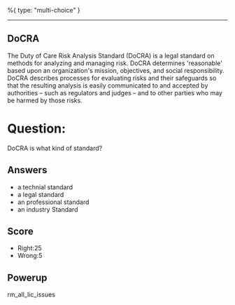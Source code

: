 %{
 type: "multi-choice"
}

---
## DoCRA
The Duty of Care Risk Analysis Standard (DoCRA)
is a legal standard on methods for analyzing and managing risk.
DoCRA determines 'reasonable' based upon an organization's
mission, objectives, and social responsibility.
DoCRA describes processes for evaluating risks
and their safeguards so that the resulting analysis
is easily communicated to and accepted
by authorities – such as regulators and judges –
and to other parties who may be harmed by those risks.

# Question:
DoCRA is what kind of standard?

## Answers
- a technial standard
- a legal standard
- an professional standard
- an industry Standard

## Score
- Right:25
- Wrong:5

## Powerup
rm_all_lic_issues

